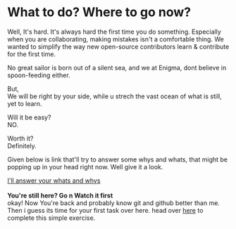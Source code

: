 # What to do? Where to go now?

Well, It's hard. It's always hard the first time you do something. Especially when you are collaborating, making mistakes isn't a comfortable thing. We wanted to simplify the way new open-source contributors learn & contribute for the first time.<br>

No great sailor is born out of a silent sea, and we at Enigma, dont believe in spoon-feeding either.<br>

But,<br>
We will be right by your side, while u strech the vast ocean of what is still, yet to learn.<br>

Will it be easy?<br>
NO.<br>

Worth it?<br>
Definitely.<br>

Given below is link that'll try to answer some whys and whats, that might be popping up in your head right now. Well give it a look.

[I'll answer your whats and whys](https://www.youtube.com/watch?v=iR5WIknxdkY&start=13 )
<br>
<br>
<b> You're still here? Go n Watch it first </b>
<br>
okay! Now You're back and probably know git and github better than me. <br>
Then i guess its time for your first task over here. head over [here](https://www.youtube.com/watch?v=iR5WIknxdkY&start=13) to complete this simple exercise.

